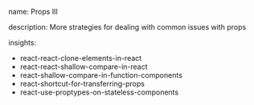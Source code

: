 name: Props III

description: More strategies for dealing with common issues with props

insights:
  - react-react-clone-elements-in-react
  - react-react-shallow-compare-in-react
  - react-shallow-compare-in-function-components
  - react-shortcut-for-transferring-props
  - react-use-proptypes-on-stateless-components
 
